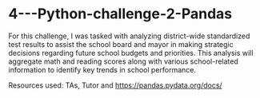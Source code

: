 # 4---Python-challenge-2-Pandas

For this challenge, I was tasked with analyzing district-wide standardized test results to assist the school board and mayor in making strategic decisions regarding future school budgets and priorities. This analysis will aggregate math and reading scores along with various school-related information to identify key trends in school performance.



Resources used: TAs, Tutor and https://pandas.pydata.org/docs/
